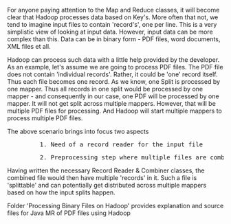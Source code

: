 For anyone paying attention to the Map and Reduce classes, it will become clear that Hadoop processes data based on Key's. More often that not, we tend to imagine input files to contain 'record's', one per line. This is a very simplistic view of looking at input data. However, input data can be more complex than this. Data can be in binary form - PDF files, word documents, XML files et all.

Hadoop can process such data with a little help provided by the developer. As an example, let's assume we are going to process PDF files.
The PDF file does not contain 'individual records'. Rather, it could be 'one' record itself. Thus each file becomes one record. As we know, one Split is processed by one mapper. Thus all records in one split would be processed by one mapper - and consequently in our case, one PDF will be processed by one mapper. It will not get split across multiple mappers. However, that will be multiple PDF files for processing. And Hadoop will start multiple mappers to process multiple PDF files.

The above scenario brings into focus two aspects </br>
<pre>&#9 1. Need of a record reader for the input file </pre> 
<pre>&#9 2. Preprocessing step where multiple files are combined into one file for efficiency purposes </pre>
    
Having written the necessary Record Reader & Combiner classes, the combined file would then have multiple 'records' in it. Such a file is 'splittable' and can potentially get distributed across multiple mappers based on how the input splits happen. 

Folder 'Processing Binary Files on Hadoop' provides explanation and source files for Java MR of PDF files using Hadoop
